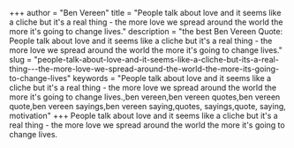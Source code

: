 +++
author = "Ben Vereen"
title = "People talk about love and it seems like a cliche but it's a real thing - the more love we spread around the world the more it's going to change lives."
description = "the best Ben Vereen Quote: People talk about love and it seems like a cliche but it's a real thing - the more love we spread around the world the more it's going to change lives."
slug = "people-talk-about-love-and-it-seems-like-a-cliche-but-its-a-real-thing---the-more-love-we-spread-around-the-world-the-more-its-going-to-change-lives"
keywords = "People talk about love and it seems like a cliche but it's a real thing - the more love we spread around the world the more it's going to change lives.,ben vereen,ben vereen quotes,ben vereen quote,ben vereen sayings,ben vereen saying,quotes, sayings,quote, saying, motivation"
+++
People talk about love and it seems like a cliche but it's a real thing - the more love we spread around the world the more it's going to change lives.
